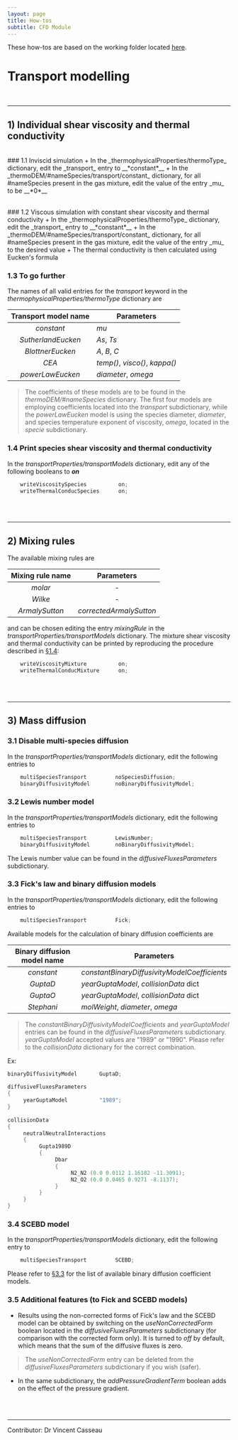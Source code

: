 ```yaml
---
layout: page
title: How-tos
subtitle: CFD Module
---
```


These how-tos are based on the working folder located [here](https://github.com/vincentcasseau/hyStrath/tree/master/run/hyStrath/hy2Foam/genericCase).  

# Transport modelling

<br>

---

## 1) Individual shear viscosity and thermal conductivity

<div class="paragraph"><p><br>
### 1.1 Inviscid simulation    
+ In the _thermophysicalProperties/thermoType_ dictionary, edit the _transport_ entry to __*constant*__
+ In the _thermoDEM/#nameSpecies/transport/constant_ dictionary, for all #nameSpecies present in the gas mixture, edit the value of the entry _mu_ to be __*0*__
<br></p></div>

<div class="paragraph"><p><br>
### 1.2 Viscous simulation with constant shear viscosity and thermal conductivity
+ In the _thermophysicalProperties/thermoType_ dictionary, edit the _transport_ entry to __*constant*__
+ In the _thermoDEM/#nameSpecies/transport/constant_ dictionary, for all #nameSpecies present in the gas mixture, edit the value of the entry _mu_ to the desired value
+ The thermal conductivity is then calculated using Eucken's formula
<br></p></div>

### 1.3 To go further
The names of all valid entries for the _transport_ keyword in the _thermophysicalProperties/thermoType_ dictionary are  

| Transport model name    | Parameters          |
|:-------------:|-------------|
| _constant_      | _mu_ |
| _SutherlandEucken_      | _As_, _Ts_     |
| _BlottnerEucken_ | _A_, _B_, _C_     |
| _CEA_      | _temp()_, _visco()_, _kappa()_      |
| _powerLawEucken_ | _diameter_, _omega_     |

> The coefficients of these models are to be found in the _thermoDEM/#nameSpecies_ dictionary. The first four models are employing coefficients located into the _transport_ subdictionary, while the _powerLawEucken_ model is using the species diameter, _diameter_, and species temperature exponent of viscosity, _omega_, located in the _specie_ subdictionary.

### 1.4 Print species shear viscosity and thermal conductivity
In the _transportProperties/transportModels_ dictionary, edit any of the following booleans to _**on**_  
```c++
    writeViscositySpecies          on;  
    writeThermalConducSpecies      on; 
```

<div class="paragraph"><p><br>
<br></p></div>

---

## 2) Mixing rules

The available mixing rules are  

| Mixing rule name    | Parameters          |
|:-------------:|:-------------:|
| _molar_      | - |
| _Wilke_      | - |
| _ArmalySutton_ | _correctedArmalySutton_    |

and can be chosen editing the entry _mixingRule_ in the _transportProperties/transportModels_ dictionary. The mixture shear viscosity and thermal conductivity can be printed by reproducing the procedure described in [§1.4](https://github.com/vincentcasseau/hyStrath/wiki/How-to-::-Transport#14-print-species-shear-viscosity-and-thermal-conductivity):  
```c++
    writeViscosityMixture          on;  
    writeThermalConducMixture      on; 
```

<div class="paragraph"><p><br>
<br></p></div>

---

## 3) Mass diffusion

### 3.1 Disable multi-species diffusion
In the _transportProperties/transportModels_ dictionary, edit the following entries to  
```c++
    multiSpeciesTransport         noSpeciesDiffusion;  
    binaryDiffusivityModel        noBinaryDiffusivityModel;
```

### 3.2 Lewis number model
In the _transportProperties/transportModels_ dictionary, edit the following entries to  
```c++
    multiSpeciesTransport         LewisNumber;  
    binaryDiffusivityModel        noBinaryDiffusivityModel;
```

The Lewis number value can be found in the _diffusiveFluxesParameters_ subdictionary.  

### 3.3 Fick's law and binary diffusion models
In the _transportProperties/transportModels_ dictionary, edit the following entries to  
```c++
    multiSpeciesTransport         Fick; 
``` 

Available models for the calculation of binary diffusion coefficients are  

| Binary diffusion model name    | Parameters          |
|:-------------:|-------------|
| _constant_      | _constantBinaryDiffusivityModelCoefficients_ |
| _GuptaD_      | _yearGuptaModel_, _collisionData_ dict     |
| _GuptaO_ | _yearGuptaModel_, _collisionData_ dict     |
| _Stephani_ | _molWeight_, _diameter_, _omega_     |

> The _constantBinaryDiffusivityModelCoefficients_ and _yearGuptaModel_ entries can be found in the _diffusiveFluxesParameters_ subdictionary. _yearGuptaModel_ accepted values are "1989" or "1990". Please refer to the _collisionData_ dictionary for the correct combination.


Ex:  
```c++
binaryDiffusivityModel       GuptaD;  
  
diffusiveFluxesParameters   
{  
     yearGuptaModel          "1989";   
}  
  
collisionData  
{  
     neutralNeutralInteractions  
     { 
          Gupta1989D
          {
               Dbar
               {
                    N2_N2 (0.0 0.0112 1.16182 -11.3091);  
                    N2_O2 (0.0 0.0465 0.9271 -8.1137);         
               }
          } 
     }  
}  
```  

### 3.4 SCEBD model 
In the _transportProperties/transportModels_ dictionary, edit the following entry to  
```c++
    multiSpeciesTransport         SCEBD; 
``` 

Please refer to [§3.3](https://github.com/vincentcasseau/hyStrath/wiki/How-to-::-Transport#33-ficks-law) for the list of available binary diffusion coefficient models.

### 3.5 Additional features (to Fick and SCEBD models)
- Results using the non-corrected forms of Fick's law and the SCEBD model can be obtained by switching on the _useNonCorrectedForm_ boolean located in the _diffusiveFluxesParameters_ subdictionary (for comparison with the corrected form only). It is turned to *off* by default, which means that the sum of the diffusive fluxes is zero.

> The _useNonCorrectedForm_ entry can be deleted from the _diffusiveFluxesParameters_ subdictionary if you wish (safer).

- In the same subdictionary, the _addPressureGradientTerm_ boolean adds on the effect of the pressure gradient.

<div class="paragraph"><p><br>
<br></p></div>

---

Contributor: Dr Vincent Casseau
